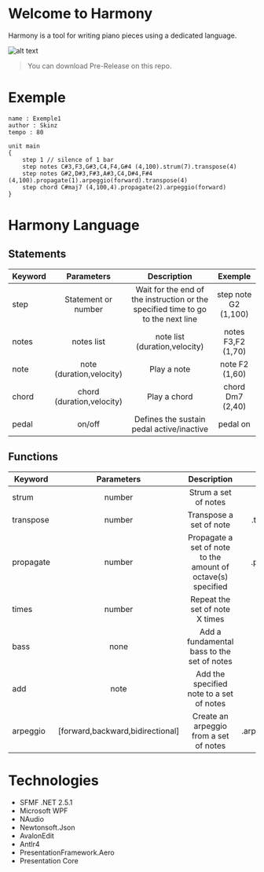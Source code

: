 # Welcome to Harmony

  Harmony is a tool for writing piano pieces using a dedicated language.

  ![alt text](https://i.imgur.com/Zd3DzsO.png)
    
  > You can download Pre-Release on this repo.
  
# Exemple

  ```
  name : Exemple1
  author : Skinz
  tempo : 80

  unit main
  {
	  step 1 // silence of 1 bar
	  step notes C#3,F3,G#3,C4,F4,G#4 (4,100).strum(7).transpose(4) 
	  step notes G#2,D#3,F#3,A#3,C4,D#4,F#4  (4,100).propagate(1).arpeggio(forward).transpose(4)
	  step chord C#maj7 (4,100,4).propagate(2).arpeggio(forward)
  }
  ```
# Harmony Language

## Statements

 | Keyword      | Parameters    | Description    | Exemple | 
| ------------- |:-------------:| :-------------:| :-------------:|
| step      | Statement or number |  Wait for the end of the instruction or the specified time to go to the next line | step note G2 (1,100)
| notes | notes list  | note list (duration,velocity) | notes F3,F2 (1,70)
| note | note (duration,velocity) | Play a note | note F2 (1,60)
| chord | chord (duration,velocity) | Play a chord | chord Dm7 (2,40)
| pedal | on/off | Defines the sustain pedal active/inactive | pedal on


## Functions

 | Keyword      | Parameters    | Description    | Exemple | 
| ------------- |:-------------:| :-------------:| :-------------:|
| strum      | number |  Strum a set of notes | .strum(7)
| transpose | number  | Transpose a set of note | .transpose(2)
| propagate | number | Propagate a set of note to the amount of octave(s) specified | .propagate(1)
| times | number | Repeat the set of note X times | .times(2)
| bass | none | Add a fundamental bass to the set of notes | .bass()
| add | note | Add the specified note to a set of notes | .add(C3)
| arpeggio | [forward,backward,bidirectional] | Create an arpeggio from a set of notes | .arpeggio(forward)

# Technologies

  * SFMF .NET 2.5.1
  * Microsoft WPF
  * NAudio
  * Newtonsoft.Json
  * AvalonEdit
  * Antlr4
  * PresentationFramework.Aero
  * Presentation Core